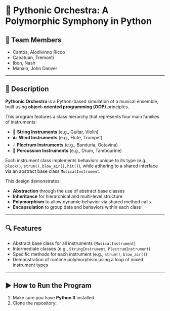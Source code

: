 # 🎵 Pythonic Orchestra: A Polymorphic Symphony in Python

## 👥 Team Members
- Cantos, Alodivinno Ricco  
- Canatuan, Tremonti  
- Ibon, Nash  
- Manalo, John Danver

---

## 📝 Description

**Pythonic Orchestra** is a Python-based simulation of a musical ensemble, built using **object-oriented programming (OOP)** principles.

This program features a class hierarchy that represents four main families of instruments:
- 🎻 **String Instruments** (e.g., Guitar, Violin)
- 🌬️ **Wind Instruments** (e.g., Flute, Trumpet)
- 🎶 **Plectrum Instruments** (e.g., Banduria, Octavina)
- 🥁 **Percussion Instruments** (e.g., Drum, Tambourine)

Each instrument class implements behaviors unique to its type (e.g., `pluck()`, `strum()`, `blow_air()`, `hit()`), 
while adhering to a shared interface via an abstract base class `MusicalInstrument`.

This design demonstrates:
- **Abstraction** through the use of abstract base classes  
- **Inheritance** for hierarchical and multi-level structure  
- **Polymorphism** to allow dynamic behavior via shared method calls  
- **Encapsulation** to group data and behaviors within each class  

---

## 🔍 Features

- Abstract base class for all instruments (`MusicalInstrument`)
- Intermediate classes (e.g., `StringInstrument`, `PlectrumInstrument`)
- Specific methods for each instrument (e.g., `strum()`, `blow_air()`)
- Demonstration of runtime polymorphism using a loop of mixed instrument types

---

## ▶️ How to Run the Program

1. Make sure you have **Python 3** installed.
2. Clone the repository:
   ```bash
   
